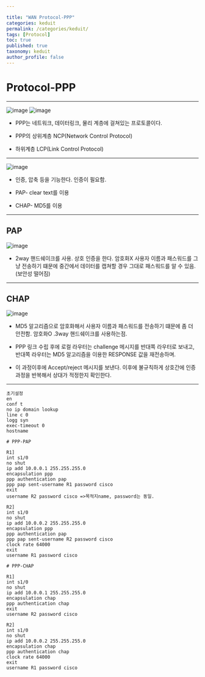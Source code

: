 ```yaml
---

title: "WAN Protocol-PPP"
categories: keduit
permalink: /categories/keduit/ 
tags: [Protocol]
toc: true
published: true
taxonomy: keduit 
author_profile: false
---
```

# Protocol-PPP
---

![image](https://user-images.githubusercontent.com/128279031/227605728-19c67c55-0be4-41b8-b3ab-507374dd4098.png)
![image](https://user-images.githubusercontent.com/128279031/227605786-73995a9e-921e-45e7-a832-f26ef63cfda3.png)



- PPP는 네트워크, 데이터링크, 물리 계층에 걸쳐있는 프로토콜이다.

- PPP의 상위계층 NCP(Network Control Protocol)

- 하위계층 LCP(Link Control Protocol)

---
![image](https://user-images.githubusercontent.com/128279031/227606521-246b8d1f-708c-4088-ac71-400e04efdf6e.png)

 * 인증, 압축 등을 기능한다. 인증이 필요함.

* PAP- clear text를 이용

* CHAP- MD5를 이용


---

## **PAP**
![image](https://user-images.githubusercontent.com/128279031/227606588-89b9cfb7-011d-43c6-8fdd-a7c828458918.png)

* 2way 핸드쉐이크를 사용. 상호 인증을 한다. 암호화X
사용자 이름과 패스워드를 그냥 전송하기 떄문에 중간에서 데이터를 캡쳐할 경우 그대로 패스워드를 알 수 있음. (보안성 떨어짐)

---
## **CHAP**
![image](https://user-images.githubusercontent.com/128279031/227606717-2c138ea1-f942-46b3-b509-e7934a2d014b.png)


* MD5 알고리즘으로 암호화해서 사용자 이름과 패스워드를 전송하기 떄문에 좀 더 안전함. 암호화O .3way 핸드쉐이크를 사용하는점. 

* PPP 링크 수립 후에 로컬 라우터는 challenge 메시지를 반대쪽 라우터로 보내고, 반대쪽 라우터는 MD5 알고리즘을 이용한 RESPONSE 값을 재전송하며.

* 이 과정이후에 Accept/reject 메시지를 보낸다. 이후에 불규칙하게 상호간에 인증 과정을 반복해서 상대가 적정한지 확인한다.

---


```
초기설정
en
conf t
no ip domain lookup
line c 0
logg syn
exec-timeout 0
hostname 

```



```
# PPP-PAP 

R1]
int s1/0
no shut
ip add 10.0.0.1 255.255.255.0
encapsulation ppp
ppp authentication pap
ppp pap sent-username R1 password cisco 
exit
username R2 password cisco =>목적지name, password는 동일.

R2]
int s1/0
no shut
ip add 10.0.0.2 255.255.255.0
encapsulation ppp
ppp authentication pap
ppp pap sent-username R2 password cisco
clock rate 64000
exit
username R1 password cisco
```



```
# PPP-CHAP

R1]
int s1/0
no shut
ip add 10.0.0.1 255.255.255.0
encapsulation chap
ppp authentication chap
exit
username R2 password cisco

R2]
int s1/0
no shut
ip add 10.0.0.2 255.255.255.0
encapsulation chap
ppp authentication chap
clock rate 64000
exit
username R1 password cisco
```

